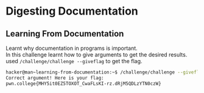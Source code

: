 # Digesting Documentation
## Learning From Documentation
Learnt why documentation in programs is important.<br>
In this challenge learnt how to give arguments to get the desired results.<br>
used `/challenge/challenge --giveflag` to get the flag.<br>
```bash
hacker@man~learning-from-documentation:~$ /challenge/challenge --giveflag
Correct argument! Here is your flag:
pwn.college{MHY5it0EZ5TOXOT_CwaFLsKI-rz.dRjM5QDLzYTN0czW}
```
